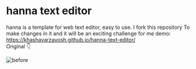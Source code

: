 # hanna text editor

hanna is a template for web text editor, easy to use.
I fork this repository To make changes in it and it will be an exciting challenge for me
demo: https://khashayarzavosh.github.io/hanna-text-editor/ <br />
Original 👇

![before](https://user-images.githubusercontent.com/83610951/161521976-99a8b7ec-8659-42ee-85f4-a88419fdc8a5.png)
